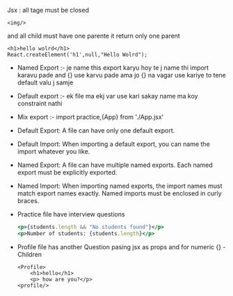Jsx : all tage must be closed 
```
<img/>
```
and all child must have one parente it return only one parent 
```
<h1>hello wolrd</h1>
React.createElement('h1',null,"Hello Wolrd"); 
```


- Named Export :-  je name this export karyu hoy te j name thi import karavu pade and  {} use karvu pade ama jo {} na vagar use kariye to tene default valu j samje

- Default export :- ek file ma ekj var use kari     sakay name ma koy constraint nathi
                   
-    Mix export :-  import practice,{App} from './App.jsx'

-   Default Export: A file can have only one    default export.
- Default Import: When importing a default export, you can name the
import whatever you like.

- Named Export:
A file can have multiple named exports.
Each named export must be explicitly exported.
- Named Import:
When importing named exports, the import names must match
export names exactly.
Named imports must be enclosed in curly braces.

- Practice file have interview questions 
    ```jsx
    <p>{students.length && "No students found"}</p> 
    <p>Number of students: {students.length}</p> 
    ```
- Profile file has another Question pasing jsx as props and for numeric {} - Children

    ```react
    <Profile> 
        <h1>hello</h1>
        <p> how are you?</p>
    <profile/>      
    ```             